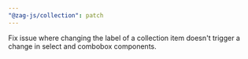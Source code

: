 ```yaml
---
"@zag-js/collection": patch
---
```


Fix issue where changing the label of a collection item doesn't trigger a change in select and combobox components.
